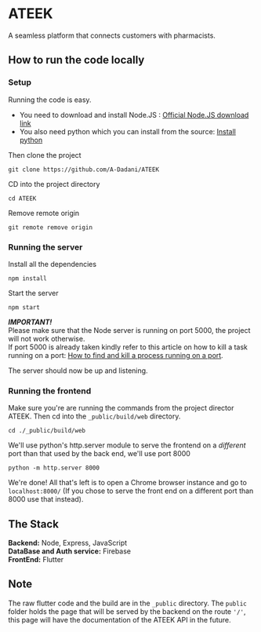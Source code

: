 # ATEEK
A seamless platform that connects customers with pharmacists.

## How to run the code locally
### Setup
Running the code is easy. 
- You need to download and install Node.JS : [Official Node.JS download link](https://nodejs.org/en/download) <br/>
- You also need python which you can install from the source: [Install python](https://www.python.org/downloads/) <br/>

Then clone the project<br/>

```
git clone https://github.com/A-Dadani/ATEEK
```

CD into the project directory

```
cd ATEEK
```

Remove remote origin

```
git remote remove origin
```
### Running the server
Install all the dependencies

```
npm install
```

Start the server

```
npm start
```
***IMPORTANT!*** <br/>
Please make sure that the Node server is running on port 5000, the project will not work otherwise.<br/>
If port 5000 is already taken kindly refer to this article on how to kill a task running on a port: [How to find and kill a process running on a port](https://community.talend.com/s/article/How-to-find-and-kill-a-process-running-on-a-port-LVJkZ?language=en_US).

The server should now be up and listening.

### Running the frontend
Make sure you're are running the commands from the project director ATEEK. Then cd into the `_public/build/web` directory.

```
cd ./_public/build/web
```

We'll use python's http.server module to serve the frontend on a *different* port than that used by the back end, we'll use port 8000

```
python -m http.server 8000
```

We're done! All that's left is to open a Chrome browser instance and go to `localhost:8000/` (If you chose to serve the front end on a different port than 8000 use that instead).

## The Stack
**Backend:** Node, Express, JavaScript<br/>
**DataBase and Auth service:** Firebase<br/>
**FrontEnd:** Flutter<br/>

## Note
The raw flutter code and the build are in the `_public` directory. The `public` folder holds the page that will be served by the backend on the route `'/'`, this page will have the documentation of the ATEEK API in the future.

